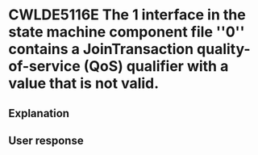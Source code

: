 # CWLDE5116E The 1 interface in the state machine component file ''0'' contains a JoinTransaction quality-of-service (QoS) qualifier with a value that is not valid.

## Explanation

## User response